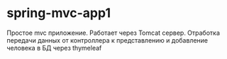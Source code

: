 # spring-mvc-app1
Простое mvc приложение. Работает через Tomcat сервер. Отработка передачи данных от контроллера к представлению и добавление человека в БД через thymeleaf
